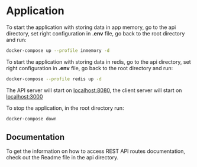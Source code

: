 # Application

To start the application with storing data in app memory, go to the api directory, set right configuration in <b>.env</b> file, go back to the root directory and run:

```bash
docker-compose up --profile inmemory -d
```

To start the application with storing data in redis, go to the api directory, set right configuration in <b>.env</b> file, go back to the root directory and run:

```bash
docker-compose --profile redis up -d
```

The API server will start on [localhost:8080](http://localhost:8080), the client server will start on [localhost:3000](http://localhost:3000)

To stop the application, in the root directory run:

```bash
docker-compose down
```

## Documentation

To get the information on how to access REST API routes documentation, check out the Readme file in the api directory.